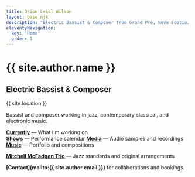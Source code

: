 ```yaml
---
title: Orion Leidl Wilson
layout: base.njk
description: "Electric Bassist & Composer from Grand Pré, Nova Scotia. Specializing in jazz, contemporary classical, and electronic music."
eleventyNavigation:
  key: "Home"
  order: 1
---
```


# {{ site.author.name }}

## Electric Bassist & Composer

{{ site.location }}

<p class="lead">Bassist and composer working in jazz, contemporary classical, and electronic music.</p>

**[Currently](/currently/)** — What I'm working on  
**[Shows](/shows/)** — Performance calendar
**[Media](/media/)** — Audio samples and recordings
**[Music](/music/)** — Portfolio and compositions

**[Mitchell McFadgen Trio](https://mitchellmcfadgentrio.live/)** — Jazz standards and original arrangements

**[Contact](mailto:{{ site.author.email }})** for collaborations and bookings.
